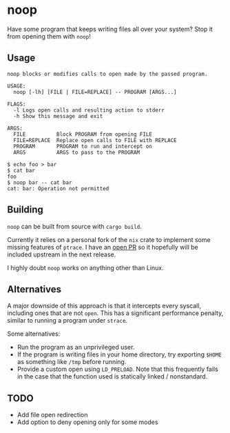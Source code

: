 # noop

Have some program that keeps writing files all over your system? Stop it from opening them with `noop`!

## Usage

```
noop blocks or modifies calls to open made by the passed program.

USAGE:
  noop [-lh] [FILE | FILE=REPLACE] -- PROGRAM [ARGS...]

FLAGS:
  -l Logs open calls and resulting action to stderr
  -h Show this message and exit

ARGS:
  FILE          Block PROGRAM from opening FILE
  FILE=REPLACE  Replace open calls to FILE with REPLACE
  PROGRAM       PROGRAM to run and intercept on
  ARGS          ARGS to pass to the PROGRAM
```

```shell
$ echo foo > bar
$ cat bar
foo
$ noop bar -- cat bar
cat: bar: Operation not permitted
```

## Building

`noop` can be built from source with `cargo build`.

Currently it relies on a personal fork of the `nix` crate to implement some missing features of `ptrace`. I have an [open PR](https://github.com/nix-rust/nix/pull/1010) so it hopefully will be included upstream in the next release.

I highly doubt `noop` works on anything other than Linux.

## Alternatives

A major downside of this approach is that it intercepts every syscall, including ones that are not `open`. This has a significant performance penalty, similar to running a program under `strace`.

Some alternatives:

- Run the program as an unprivileged user.
- If the program is writing files in your home directory, try exporting `$HOME` as something like `/tmp` before running.
- Provide a custom open using `LD_PRELOAD`. Note that this frequently fails in the case that the function used is statically linked / nonstandard.

## TODO

- Add file open redirection
- Add option to deny opening only for some modes
